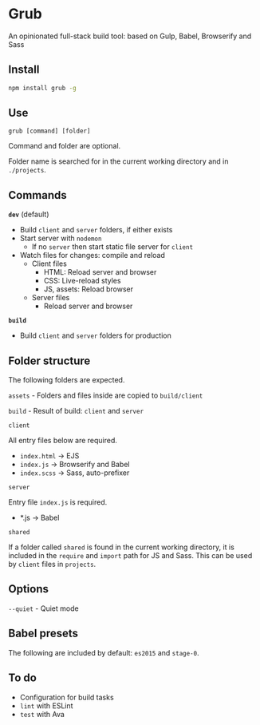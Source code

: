 
# Grub

An opinionated full-stack build tool: based on Gulp, Babel, Browserify and Sass

## Install

```bash
npm install grub -g
```
## Use

```
grub [command] [folder]
```

Command and folder are optional.

Folder name is searched for in the current working directory and in `./projects`.

## Commands

**`dev`** (default)

- Build `client` and `server` folders, if either exists
- Start server with `nodemon`
  - If no `server` then start static file server for `client`
- Watch files for changes: compile and reload
  - Client files
    - HTML: Reload server and browser
    - CSS: Live-reload styles
    - JS, assets: Reload browser
  - Server files
    - Reload server and browser

**`build`**

- Build `client` and `server` folders for production

## Folder structure

The following folders are expected.

`assets` - Folders and files inside are copied to `build/client`

`build` - Result of build: `client` and `server`

`client`

All entry files below are required.

- `index.html`  -> EJS
- `index.js`    -> Browserify and Babel
- `index.scss`  -> Sass, auto-prefixer

`server`

Entry file `index.js` is required.

- *.js     -> Babel

`shared`

If a folder called `shared` is found in the current working directory, it is included in the `require` and `import` path for JS and Sass. This can be used by `client` files in `projects`.

## Options

`--quiet` - Quiet mode

## Babel presets

The following are included by default: `es2015` and `stage-0`.

## To do

- Configuration for build tasks
- `lint` with ESLint
- `test` with Ava
